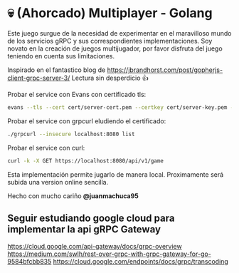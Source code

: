 # 💀 (Ahorcado) Multiplayer - Golang

Este juego surgue de la necesidad de experimentar en el maravilloso mundo de los servicios gRPC y sus correspondientes implementaciones. Soy novato en la creación de juegos multijugador, por favor disfruta del juego teniendo en cuenta sus limitaciones. 

Inspirado en el fantastico blog de 
 https://jbrandhorst.com/post/gopherjs-client-grpc-server-3/ Lectura sin desperdicio 👍

Probar el service con Evans con certificado tls: 
```zsh
evans --tls --cert cert/server-cert.pem --certkey cert/server-key.pem --cacert cert/ca-cert.pem --host "localhost" -r -p 8080 --verbose
```

Probar el service con grpcurl eludiendo el certificado:

```zsh
./grpcurl --insecure localhost:8080 list
```

Probar el service con curl:
```zsh
curl -k -X GET https://localhost:8080/api/v1/game 
```


Esta implementación permite jugarlo de manera local. 
Proximamente será subida una version online sencilla. 

Hecho con mucho cariño <b>@juanmachuca95</b>

## Seguir estudiando google cloud para implementar la api gRPC Gateway
https://cloud.google.com/api-gateway/docs/grpc-overview
https://medium.com/swlh/rest-over-grpc-with-grpc-gateway-for-go-9584bfcbb835
https://cloud.google.com/endpoints/docs/grpc/transcoding